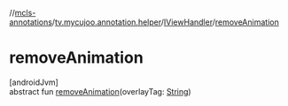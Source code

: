 //[mcls-annotations](../../../index.md)/[tv.mycujoo.annotation.helper](../index.md)/[IViewHandler](index.md)/[removeAnimation](remove-animation.md)

# removeAnimation

[androidJvm]\
abstract fun [removeAnimation](remove-animation.md)(overlayTag: [String](https://kotlinlang.org/api/latest/jvm/stdlib/kotlin/-string/index.html))
